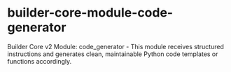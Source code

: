 # builder-core-module-code-generator
Builder Core v2 Module: code_generator - This module receives structured instructions and generates clean, maintainable Python code templates or functions accordingly.
